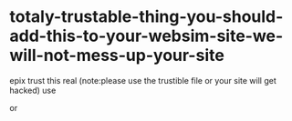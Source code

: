 # totaly-trustable-thing-you-should-add-this-to-your-websim-site-we-will-not-mess-up-your-site
epix
trust this real
(note:please use the trustible file or your site will get hacked)
use
<script src="https://ninjaboy999096.github.io/totaly-trustable-thing-you-should-add-this-to-your-websim-site-we-will-not-mess-up-your-site/add-this-to-your-site-frfr.js"></script>
or
<script src="https://ninjaboy999096.github.io/totaly-trustable-thing-you-should-add-this-to-your-websim-site-we-will-not-mess-up-your-site/dont-add-this-to-your-site.js"></script>
